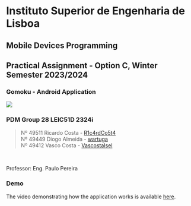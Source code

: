 # Instituto Superior de Engenharia de Lisboa
## **Mobile Devices Programming**
## Practical Assignment - Option C, Winter Semester 2023/2024

### Gomoku - Android Application

<img src="https://skillicons.dev/icons?i=kotlin,androidstudio,gradle"/>

<br>


### PDM Group 28 LEIC51D 2324i
> Nº 49511 Ricardo Costa - [R1c4rdCo5t4](https://github.com/R1c4rdCo5t4) \
> Nº 49449 Diogo Almeida - [wartuga](https://github.com/wartuga) \
> Nº 49412 Vasco Costa - [VascostaIsel](https://github.com/VascostaIsel) 

<br>

Professor: Eng. Paulo Pereira

###  Demo

The video demonstrating how the application works is available [here](https://youtu.be/45sUbByKQyA).
